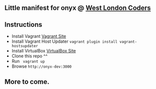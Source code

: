 
## Little manifest for onyx @ [West London Coders](http://www.meetup.com/West-London-Coders/)

## Instructions

* Install Vagrant [Vagrant Site](https://www.vagrantup.com/)
* Install Vagrant Host Updater ```vagrant plugin install vagrant-hostsupdater```
* Install VirtualBox [VirtualBox Site](https://www.virtualbox.org)
* Clone this repo ^^
* Run ```  vagrant up ```
* Browse ```http://onyx-dev:3000```


## More to come.



